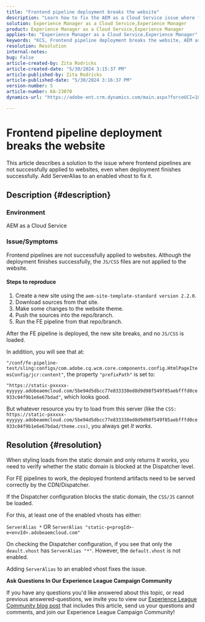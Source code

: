```yaml
---
title: "Frontend pipeline deployment breaks the website"
description: "Learn how to fix the AEM as a Cloud Service issue where frontend pipeline deployment breaks the website. Add ServerAlias to an enabled vhost."
solution: Experience Manager as a Cloud Service,Experience Manager
product: Experience Manager as a Cloud Service,Experience Manager
applies-to: "Experience Manager as a Cloud Service,Experience Manager"
keywords: "KCS, Frontend pipeline deployment breaks the website, AEM as a Cloud Service, js/css files are not applied"
resolution: Resolution
internal-notes: 
bug: False
article-created-by: Zita Rodricks
article-created-date: "5/30/2024 3:15:37 PM"
article-published-by: Zita Rodricks
article-published-date: "5/30/2024 3:16:37 PM"
version-number: 5
article-number: KA-23070
dynamics-url: "https://adobe-ent.crm.dynamics.com/main.aspx?forceUCI=1&pagetype=entityrecord&etn=knowledgearticle&id=4a765876-971e-ef11-840a-000d3a372703"

---
```

# Frontend pipeline deployment breaks the website


This article describes a solution to the issue where frontend pipelines are not successfully applied to websites, even when deployment finishes successfully. Add ServerAlias to an enabled vhost to fix it.



## Description {#description}


### Environment

AEM as a Cloud Service

### Issue/Symptoms

Frontend pipelines are not successfully applied to websites. Although the deployment finishes successfully, the `JS/CSS` files are not applied to the website.

#### Steps to reproduce

1. Create a new site using the `aem-site-template-standard version 2.2.0`.
2. Download sources from that site.
3. Make some changes to the website theme.
4. Push the sources into the repo/branch.
5. Run the FE pipeline from that repo/branch.


After the FE pipeline is deployed, the new site breaks, and no `JS/CSS` is loaded.

In addition, you will see that at:

`"/conf/fe-pipeline-test/sling:configs/com.adobe.cq.wcm.core.components.config.HtmlPageItemsConfig/jcr:content"`, the property `"prefixPath"` is set to:

`"https://static-pxxxxx-eyyyyy.adobeaemcloud.com/5be94d5dbcc77e833330ed8d9d98f549f85aebfffd0ce933c04f9b1e6e67bdad"`, which looks good.

But whatever resource you try to load from this server (like the `CSS: https://static-pxxxxx-eyyyyy.adobeaemcloud.com/5be94d5dbcc77e833330ed8d9d98f549f85aebfffd0ce933c04f9b1e6e67bdad/theme.css)`, you always get *It works*.


## Resolution {#resolution}


When styling loads from the static domain and only returns *It works*, you need to verify whether the static domain is blocked at the Dispatcher level.

For FE pipelines to work, the deployed frontend artifacts need to be served correctly by the CDN/Dispatcher.

If the Dispatcher configuration blocks the static domain, the `CSS/JS` cannot be loaded.

For this, at least one of the enabled vhosts has either:

`ServerAlias *`
OR
`ServerAlias "static-p<progId>-e<envId>.adobeaemcloud.com"`

On checking the Dispatcher configuration, if you see that only the `deault.vhost` has `ServerAlias "*"`. However, the `default.vhost` is not enabled.

Adding `ServerAlias` to an enabled vhost fixes the issue.



<b>Ask Questions In Our Experience League Campaign Community</b>

If you have any questions you'd like answered about this topic, or read previous answered-questions, we invite you to view our [Experience League Community blog post](https://experienceleaguecommunities.adobe.com/t5/adobe-experience-manager-blogs/introducing-top-kcs-articles-curated-for-your-aem/ba-p/672734#M1180) that includes this article, send us your questions and comments, and join our Experience League Campaign Community!
